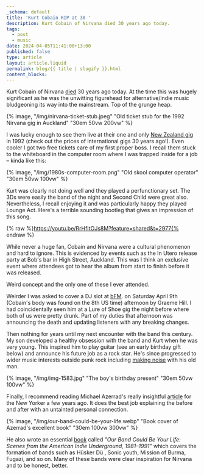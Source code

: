 ```yaml
---
_schema: default
title: 'Kurt Cobain RIP at 30 '
description: Kurt Cobain of Nirvana died 30 years ago today.
tags:
  - post
  - music
date: 2024-04-05T11:41:00+13:00
published: false
type: article
layout: article.liquid
permalink: blog/{{ title | slugify }}.html
content_blocks:
---
```

Kurt Cobain of Nirvana <a href="https://timesmachine.nytimes.com/timesmachine/1994/04/09/721212.html?pageNumber=1" title="Original Kurt Cobain obituary from the NY Times" target="_blank" rel="noopener">died</a> 30 years ago today. At the time this was hugely significant as he was the unwitting figurehead for alternative/indie music bludgeoning its way into the mainstream. Top of the grunge heap.

{% image, "/img/nirvana-ticket-stub.jpeg" "Old ticket stub for the 1992 Nirvana gig in Auckland" "30em 50vw 200vw" %}

I was lucky enough to see them live at their one and only <a href="https://www.livenirvana.com/concerts/92/92-02-09.php" title="Live details for the 1992 Auckland Nirvana gig" target="_blank" rel="noopener">New Zealand gig</a> in 1992 (check out the prices of international gigs 30 years ago!). Even cooler I got two free tickets care of my first proper boss. I recall them stuck to the whiteboard in the computer room where I was trapped inside for a job – kinda like this:

{% image, "/img/1980s-computer-room.png" "Old skool computer operator" "30em 50vw 100vw" %}

Kurt was clearly not doing well and they played a perfunctionary set. The 3Ds were easily the band of the night and Second Child were great also. Nevertheless, I recall enjoying it and was particularly happy they played Lounge Act. Here's a terrible sounding bootleg that gives an impression of this song.

{% raw %}https://youtu.be/RrHfItOJs8M?feature=shared&t=2977{% endraw %}

While never a huge fan, Cobain and Nirvana were a cultural phenomenon and hard to ignore. This is evidenced by events such as the In Utero release party at Bob's bar in High Street, Auckland. This was I think an exclusive event where attendees got to hear the album from start to finish before it was released.

Weird concept and the only one of these I ever attended.

Weirder I was asked to cover a DJ slot at <a href="https://95bfm.com/" title="Website for 95 bFM radiostation in Auckland" target="_blank" rel="noopener">bFM</a>. on Saturday April 9th (Cobain's body was found on the 8th US time) afternoon by Graeme Hill. I had coincidentally seen him at a Lure of Shoe gig the night before where both of us were pretty drunk. Part of my duties that afternoon was announcing the death and updating listeners with any breaking changes.

Then nothing for years until my next encounter with the band this century. My son developed a healthy obsession with the band and Kurt when he was very young. This inspired him to play guitar (see an early birthday gift below) and announce his future job as a rock star. He's since progressed to wider music interests outside punk rock including [making noise](/blog/the-life-and-death-brigade.html "The boys play a show") with his old man.

{% image, "/img/img-1583.jpg" "The boy's birthday present" "30em 50vw 100vw" %}

Finally, I recommend reading Michael Azerrad's really insightful <a href="https://www.newyorker.com/culture/personal-history/my-time-with-kurt-cobain" title="Michael Azerrad's article on Kurt Cobain at the New Yorker" target="_blank" rel="noopener">article</a> for the New Yorker a few years ago. It does the best job explaining the before and after with an untainted personal connection.

{% image, "/img/our-band-could-be-your-life.webp" "Book cover of Azerrad's excellent book" "30em 100vw 300vw" %}

He also wrote an essential <a href="https://en.wikipedia.org/wiki/Our_Band_Could_Be_Your_Life" title="Wikipedia page detailing the book" target="_blank" rel="noopener">book</a> called *"Our Band Could Be Your Life: Scenes from the American Indie Underground, 1981–1991"* which covers the formation of bands such as Hüsker Dü , Sonic youth, Mission of Burma, Fugazi, and so on. Many of these bands were clear inspiration for Nirvana and to be honest, better.